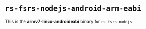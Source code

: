 # `rs-fsrs-nodejs-android-arm-eabi`

This is the **armv7-linux-androideabi** binary for `rs-fsrs-nodejs`
